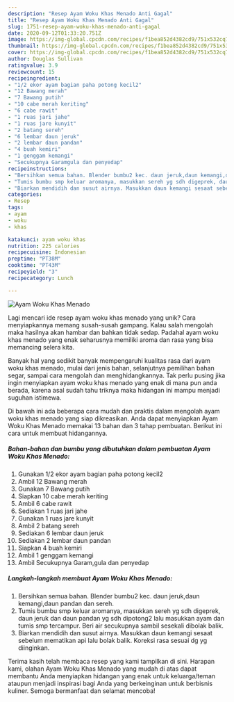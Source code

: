 ```yaml
---
description: "Resep Ayam Woku Khas Menado Anti Gagal"
title: "Resep Ayam Woku Khas Menado Anti Gagal"
slug: 1751-resep-ayam-woku-khas-menado-anti-gagal
date: 2020-09-12T01:33:20.751Z
image: https://img-global.cpcdn.com/recipes/f1bea852d4382cd9/751x532cq70/ayam-woku-khas-menado-foto-resep-utama.jpg
thumbnail: https://img-global.cpcdn.com/recipes/f1bea852d4382cd9/751x532cq70/ayam-woku-khas-menado-foto-resep-utama.jpg
cover: https://img-global.cpcdn.com/recipes/f1bea852d4382cd9/751x532cq70/ayam-woku-khas-menado-foto-resep-utama.jpg
author: Douglas Sullivan
ratingvalue: 3.9
reviewcount: 15
recipeingredient:
- "1/2 ekor ayam bagian paha potong kecil2"
- "12 Bawang merah"
- "7 Bawang putih"
- "10 cabe merah keriting"
- "6 cabe rawit"
- "1 ruas jari jahe"
- "1 ruas jare kunyit"
- "2 batang sereh"
- "6 lembar daun jeruk"
- "2 lembar daun pandan"
- "4 buah kemiri"
- "1 genggam kemangi"
- "Secukupnya Garamgula dan penyedap"
recipeinstructions:
- "Bersihkan semua bahan. Blender bumbu2 kec. daun jeruk,daun kemangi,daun pandan dan sereh."
- "Tumis bumbu smp keluar aromanya, masukkan sereh yg sdh digeprek, daun jeruk dan daun pandan yg sdh dipotong2 lalu masukkan ayam dan tumis smp tercampur. Beri air secukupnya sambil sesekali dibolak balik."
- "Biarkan mendidih dan susut airnya. Masukkan daun kemangi sesaat sebelum mematikan api lalu bolak balik. Koreksi rasa sesuai dg yg diinginkan."
categories:
- Resep
tags:
- ayam
- woku
- khas

katakunci: ayam woku khas 
nutrition: 225 calories
recipecuisine: Indonesian
preptime: "PT38M"
cooktime: "PT43M"
recipeyield: "3"
recipecategory: Lunch

---
```



![Ayam Woku Khas Menado](https://img-global.cpcdn.com/recipes/f1bea852d4382cd9/751x532cq70/ayam-woku-khas-menado-foto-resep-utama.jpg)

Lagi mencari ide resep ayam woku khas menado yang unik? Cara menyiapkannya memang susah-susah gampang. Kalau salah mengolah maka hasilnya akan hambar dan bahkan tidak sedap. Padahal ayam woku khas menado yang enak seharusnya memiliki aroma dan rasa yang bisa memancing selera kita.

Banyak hal yang sedikit banyak mempengaruhi kualitas rasa dari ayam woku khas menado, mulai dari jenis bahan, selanjutnya pemilihan bahan segar, sampai cara mengolah dan menghidangkannya. Tak perlu pusing jika ingin menyiapkan ayam woku khas menado yang enak di mana pun anda berada, karena asal sudah tahu triknya maka hidangan ini mampu menjadi suguhan istimewa.




Di bawah ini ada beberapa cara mudah dan praktis dalam mengolah ayam woku khas menado yang siap dikreasikan. Anda dapat menyiapkan Ayam Woku Khas Menado memakai 13 bahan dan 3 tahap pembuatan. Berikut ini cara untuk membuat hidangannya.

<!--inarticleads1-->

##### Bahan-bahan dan bumbu yang dibutuhkan dalam pembuatan Ayam Woku Khas Menado:

1. Gunakan 1/2 ekor ayam bagian paha potong kecil2
1. Ambil 12 Bawang merah
1. Gunakan 7 Bawang putih
1. Siapkan 10 cabe merah keriting
1. Ambil 6 cabe rawit
1. Sediakan 1 ruas jari jahe
1. Gunakan 1 ruas jare kunyit
1. Ambil 2 batang sereh
1. Sediakan 6 lembar daun jeruk
1. Sediakan 2 lembar daun pandan
1. Siapkan 4 buah kemiri
1. Ambil 1 genggam kemangi
1. Ambil Secukupnya Garam,gula dan penyedap




<!--inarticleads2-->

##### Langkah-langkah membuat Ayam Woku Khas Menado:

1. Bersihkan semua bahan. Blender bumbu2 kec. daun jeruk,daun kemangi,daun pandan dan sereh.
1. Tumis bumbu smp keluar aromanya, masukkan sereh yg sdh digeprek, daun jeruk dan daun pandan yg sdh dipotong2 lalu masukkan ayam dan tumis smp tercampur. Beri air secukupnya sambil sesekali dibolak balik.
1. Biarkan mendidih dan susut airnya. Masukkan daun kemangi sesaat sebelum mematikan api lalu bolak balik. Koreksi rasa sesuai dg yg diinginkan.




Terima kasih telah membaca resep yang kami tampilkan di sini. Harapan kami, olahan Ayam Woku Khas Menado yang mudah di atas dapat membantu Anda menyiapkan hidangan yang enak untuk keluarga/teman ataupun menjadi inspirasi bagi Anda yang berkeinginan untuk berbisnis kuliner. Semoga bermanfaat dan selamat mencoba!
